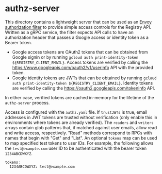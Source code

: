 # authz-server

This directory contains a lightweight server that can be used as an
[Envoy authorization filter](https://www.envoyproxy.io/docs/envoy/latest/configuration/http/http_filters/ext_authz_filter)
to provide simple access controls for the Registry API. Written as a gRPC
service, the filter expects API calls to have an authorization header that
passes a Google access or identity token as a Bearer token.

- Google access tokens are OAuth2 tokens that can be obtained from Google signin
  or by running `gcloud auth print-identity-token ${REGISTRY_CLIENT_EMAIL}`.
  Access tokens are verified by calling the
  https://www.googleapis.com/oauth2/v1/userinfo API with the provided token.
- Google identity tokens are JWTs that can be obtained by running
  `gcloud auth print-identity-token ${REGISTRY_CLIENT_EMAIL}`. Identity tokens
  are verified by calling the https://oauth2.googleapis.com/tokeninfo API.

In either case, verified tokens are cached in-memory for the lifetime of the
`authz-server` process.

Access is configured with the `authz.yaml` file. If `trustJWTs` is true, email
addresses in JWT tokens are trusted without verification (only enable this in
environments where tokens are already verified). The `readers` and `writers`
arrays contain glob patterns that, if matched against user emails, allow read
and write access, respectively. "Read" methods correspond to RPCs with names
that begin with "Get" and "List". An optional `tokens` map can be used to map
specified test tokens to user IDs. For example, the following allows the
`test@example.com` user ID to be authenticated with the bearer token
`1234ABCDWXYZ`.

```
tokens:
  1234ABCDWXYZ: test@example.com
```
